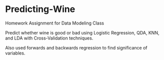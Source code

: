 # Predicting-Wine
 
Homework Assignment for Data Modeling Class

Predict whether wine is good or bad using Logistic Regression, QDA, KNN, and LDA with Cross-Validation techniques.

Also used forwards and backwards regression to find significance of variables.